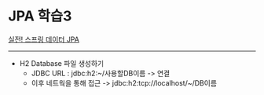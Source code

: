 # JPA 학습3
[실전! 스프링 데이터 JPA](https://www.inflearn.com/course/%EC%8A%A4%ED%94%84%EB%A7%81-%EB%8D%B0%EC%9D%B4%ED%84%B0-JPA-%EC%8B%A4%EC%A0%84/dashboard)

---
- H2 Database 파일 생성하기
  * JDBC URL : jdbc:h2:~/사용할DB이름 -> 연결
  * 이후 네트웍을 통해 접근 -> jdbc:h2:tcp://localhost/~/DB이름
